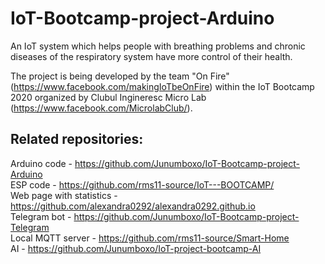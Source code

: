 # IoT-Bootcamp-project-Arduino
An IoT system which helps people with breathing problems and chronic diseases of the respiratory system have more control of their health.

The project is being developed by the team "On Fire" (https://www.facebook.com/makingIoTbeOnFire) within the IoT Bootcamp 2020 organized by Clubul Ingineresc Micro Lab (https://www.facebook.com/MicrolabClub/). 

## Related repositories:
Arduino code - https://github.com/Junumboxo/IoT-Bootcamp-project-Arduino  
ESP code - https://github.com/rms11-source/IoT---BOOTCAMP/  
Web page with statistics - https://github.com/alexandra0292/alexandra0292.github.io  
Telegram bot - https://github.com/Junumboxo/IoT-Bootcamp-project-Telegram  
Local MQTT server - https://github.com/rms11-source/Smart-Home  
AI - https://github.com/Junumboxo/IoT-project-bootcamp-AI
